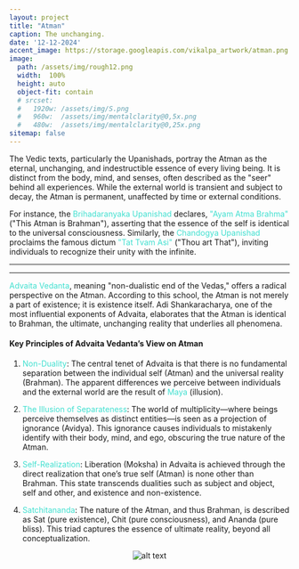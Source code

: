 ```yaml
---
layout: project
title: "Atman"
caption: The unchanging.
date: '12-12-2024'
accent_image: https://storage.googleapis.com/vikalpa_artwork/atman.png
image: 
  path: /assets/img/rough12.png
  width:  100%
  height: auto
  object-fit: contain
  # srcset: 
  #   1920w: /assets/img/S.png
  #   960w:  /assets/img/mentalclarity@0,5x.png
  #   480w:  /assets/img/mentalclarity@0,25x.png
sitemap: false
---
```


The Vedic texts, particularly the Upanishads, portray the Atman as the eternal, unchanging, and indestructible essence of every living being. It is distinct from the body, mind, and senses, often described as the "seer" behind all experiences. While the external world is transient and subject to decay, the Atman is permanent, unaffected by time or external conditions.

For instance, the <span style="color:turquoise">Brihadaranyaka Upanishad</span> declares, <span style="color:turquoise">"Ayam Atma Brahma"</span> ("This Atman is Brahman"), asserting that the essence of the self is identical to the universal consciousness. Similarly, the <span style="color:turquoise">Chandogya Upanishad</span> proclaims the famous dictum <span style="color:turquoise">"Tat Tvam Asi"</span> ("Thou art That"), inviting individuals to recognize their unity with the infinite.

---
---

<span style="color:turquoise">Advaita Vedanta</span>, meaning "non-dualistic end of the Vedas," offers a radical perspective on the Atman. According to this school, the Atman is not merely a part of existence; it is existence itself. Adi Shankaracharya, one of the most influential exponents of Advaita, elaborates that the Atman is identical to Brahman, the ultimate, unchanging reality that underlies all phenomena.

#### Key Principles of Advaita Vedanta’s View on Atman

1. <span style="color:turquoise">Non-Duality</span>: The central tenet of Advaita is that there is no fundamental separation between the individual self (Atman) and the universal reality (Brahman). The apparent differences we perceive between individuals and the external world are the result of <span style="color:turquoise">Maya</span> (illusion).

2. <span style="color:turquoise">The Illusion of Separateness</span>: The world of multiplicity—where beings perceive themselves as distinct entities—is seen as a projection of ignorance (Avidya). This ignorance causes individuals to mistakenly identify with their body, mind, and ego, obscuring the true nature of the Atman.

3. <span style="color:turquoise">Self-Realization</span>: Liberation (Moksha) in Advaita is achieved through the direct realization that one’s true self (Atman) is none other than Brahman. This state transcends dualities such as subject and object, self and other, and existence and non-existence.

4. <span style="color:turquoise">Satchitananda</span>: The nature of the Atman, and thus Brahman, is described as Sat (pure existence), Chit (pure consciousness), and Ananda (pure bliss). This triad captures the essence of ultimate reality, beyond all conceptualization.

<div style="text-align: center;">
  <img src="https://storage.googleapis.com/vikalpa_artwork/atman.png" alt="alt text">
</div>
